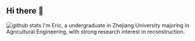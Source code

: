 ## Hi there 👋
![github stats](https://github-readme-stats.vercel.app/api?username=StyoKuok&show_icons=true&theme=vue)
I'm Eric, a undergraduate in Zhejiang University majoring in Agricultural Engineering, with strong research interest in reconstruction.
<!--
**StyoKuok/StyoKuok** is a ✨ _special_ ✨ repository because its `README.md` (this file) appears on your GitHub profile.

Here are some ideas to get you started:

- 🔭 I’m currently working on ...
- 🌱 I’m currently learning ...
- 👯 I’m looking to collaborate on ...
- 🤔 I’m looking for help with ...
- 💬 Ask me about ...
- 📫 How to reach me: ...
- 😄 Pronouns: ...
- ⚡ Fun fact: ...
-->
